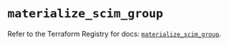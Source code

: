 # `materialize_scim_group`

Refer to the Terraform Registry for docs: [`materialize_scim_group`](https://registry.terraform.io/providers/materializeinc/materialize/0.9.1/docs/resources/scim_group).
